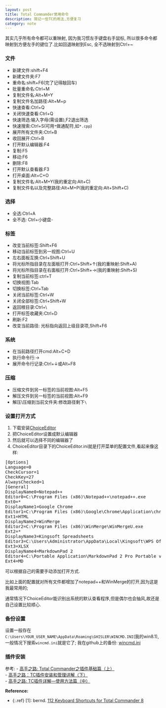 ```yaml
---
layout: post
title: Total Commamder常用命令
description: 简记一些TC的用法,方便复习
category: note
---
```


其实几乎所有命令都可以重映射, 因为我习惯左手键盘右手鼠标, 所以很多命令都映射到方便左手的键位了.比如回退映射到Esc, 全不选映射到Ctrl+~

### 文件

- 新建文件:shift+F4
- 新建文件夹:F7
- 重命名:shift+F6(完了记得敲回车)
- 批量重命名:Ctrl+M
- 复制文件名:Alt+M+Y
- 复制文件名加路径:Alt+M+p
- 快速查看:Ctrl+Q
- 关闭快速查看:Ctrl+Q
- 快速筛选:输入字母(需设置),F2退出筛选
- 快速搜索:Ctrl+S(可用`*`做通配符,如`*.cpp`)
- 展开所有文件夹:Ctrl+B
- 收回展开:Ctrl+B
- 打开默认编辑器:F4
- 复制:F5
- 移动:F6
- 删除:F8
- 打开默认查看器:F3
- 打开桌面:Alt+C+O
- 复制文件名:Alt+M+Y(我的重定向:Alt+C)
- 复制文件名以及完整路径:Alt+M+P(我的重定向:Alt+Shift+C)

### 选择

- 全选:Ctrl+A
- 全不选: Ctrl+小键盘-

### 标签

- 改变当前标签:Shift+F6
- 移动当前标签到另一视图:Ctrl+U
- 左右面板互换:Ctrl+Shift+U
- 将光标所指目录在左面板打开:Ctrl+Shift+↑(我的重映射:Shift+A)
- 将光标所指目录在右面板打开:Ctrl+Shift+→(我的重映射:Shift+S)
- 复制当前标签:ctrl+T
- 切换视图:Tab
- 切换标签:Ctrl+Tab
- 关闭当前标签:Ctrl+W 
- 关闭全部标签:Ctrl+Shift+W
- 返回根目录:Ctrl+\
- 打开标签收藏夹:Ctrl+D
- 刷新:F2
- 改变当前路径: 光标指向返回上级目录项,Shift+F6

### 系统

- 在当前路径打开cmd:Alt+C+D
- 执行命令行:→
- 展开命令行记录:Ctrl+↓或Alt+F8

### 压缩

- 压缩文件到另一标签的当前视图:Alt+F5
- 解压文件到另一标签的当前视图:Alt+F9
- 解压\压缩到当前文件夹:修改路径剩下`\`

### 设置打开方式

1. 下载安装[ChoiceEditor][1]
2. 把ChoiceEditor设置成默认编辑器
3. 然后就可以选择不同的编辑器了
4. ChoiceEditor目录下的ChoiceEditor.ini就是打开菜单的配置文件,看起来像这样:

<pre>
[Options]
Language=0
CheckCursor=1
CheckKey=27
AlwaysChecked=1
[General]
DisplayName0=Notepad++ 
Editor0=C:\Program Files (x86)\Notepad++\notepad++.exe
Ext0=*
DisplayName1=Google Chrome
Editor1=C:\Program Files (x86)\Google\Chrome\Application\chrome.exe
Ext1=HTML
DisplayName2=WinMerge
Editor2=C:\Program Files (x86)\WinMerge\WinMergeU.exe
Ext2=*
DisplayName3=Kingsoft Spreadsheets
Editor3=C:\Users\Administrator\AppData\Local\Kingsoft\WPS Office\9.1.0.4843\office6\et.exe
Ext3=XLSX
DisplayName4=MarkdownPad 2
Editor4=C:\Portable Application\MarkdownPad 2 Pro Portable v2.4.3.39518\MarkdownPad2.exe
Ext4=MD
</pre>

可以根据自己的需要手动添加打开方式.

比如上面的配置就对所有文件都增加了notepad++和WinMerge的打开,因为这是我最常用的;

通常情况下ChoiceEditor能识别出系统的默认查看程序,但是偶尔也会抽风,故还是自己设置比较顺心.

### 备份设置 ###

设置一般存在`C:\Users\YOUR_USER_NAME\AppData\Roaming\GHISLER\WINCMD.INI`(我的win8.1), 
一般情况下搜索`wincmd.ini`就是它了; 我在github上的备份: [wincmd.ini](https://github.com/dengzuoheng/scripts/wincmd.ini)

### 插件安装 ###

参考:
    - [高手之路: Total Commander之插件基础篇（上）](http://arch.pconline.com.cn//pcedu/tuijian/system/filemanage/0604/782779.html)  
    - [高手之路：TC插件安装和管理详解（下）](http://arch.pconline.com.cn//pcedu/tuijian/system/filemanage/0604/784023.html)  
    - [高手之路: TC插件详解—使用方法篇（中）](http://arch.pconline.com.cn//pcedu/tuijian/system/filemanage/0604/783177.html)  

[1]:http://www.totalcmd.net/plugring/ChoiceEditor_patched.html

**Reference:**  

* {:.ref} \[1]: bernd. [112 Keyboard Shortcuts for Total Commander 8](http://www.shortcutworld.com/en/win/total-commander_8.0.html)  
